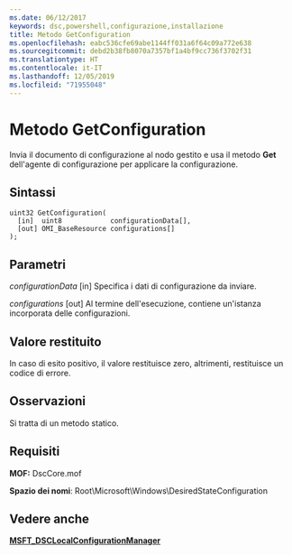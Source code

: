 ```yaml
---
ms.date: 06/12/2017
keywords: dsc,powershell,configurazione,installazione
title: Metodo GetConfiguration
ms.openlocfilehash: eabc536cfe69abe1144ff031a6f64c09a772e638
ms.sourcegitcommit: debd2b38fb8070a7357bf1a4bf9cc736f3702f31
ms.translationtype: HT
ms.contentlocale: it-IT
ms.lasthandoff: 12/05/2019
ms.locfileid: "71955048"
---
```

# <a name="getconfiguration-method"></a>Metodo GetConfiguration

Invia il documento di configurazione al nodo gestito e usa il metodo **Get** dell'agente di configurazione per applicare la configurazione.

## <a name="syntax"></a>Sintassi

```mof
uint32 GetConfiguration(
  [in]  uint8            configurationData[],
  [out] OMI_BaseResource configurations[]
);
```

## <a name="parameters"></a>Parametri

*configurationData* \[in\] Specifica i dati di configurazione da inviare.

*configurations* \[out\] Al termine dell'esecuzione, contiene un'istanza incorporata delle configurazioni.

## <a name="return-value"></a>Valore restituito

In caso di esito positivo, il valore restituisce zero, altrimenti, restituisce un codice di errore.

## <a name="remarks"></a>Osservazioni

Si tratta di un metodo statico.

## <a name="requirements"></a>Requisiti

**MOF:** DscCore.mof

**Spazio dei nomi**: Root\Microsoft\Windows\DesiredStateConfiguration

## <a name="see-also"></a>Vedere anche

[**MSFT_DSCLocalConfigurationManager**](msft-dsclocalconfigurationmanager.md)
